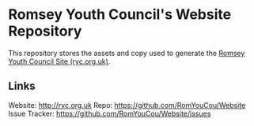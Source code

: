 # Romsey Youth Council's Website Repository

This repository stores the assets and copy used to generate the [Romsey Youth Council Site (ryc.org.uk)](http://ryc.org.uk).

## Links

Website: http://ryc.org.uk
Repo: https://github.com/RomYouCou/Website
Issue Tracker: https://github.com/RomYouCou/Website/issues